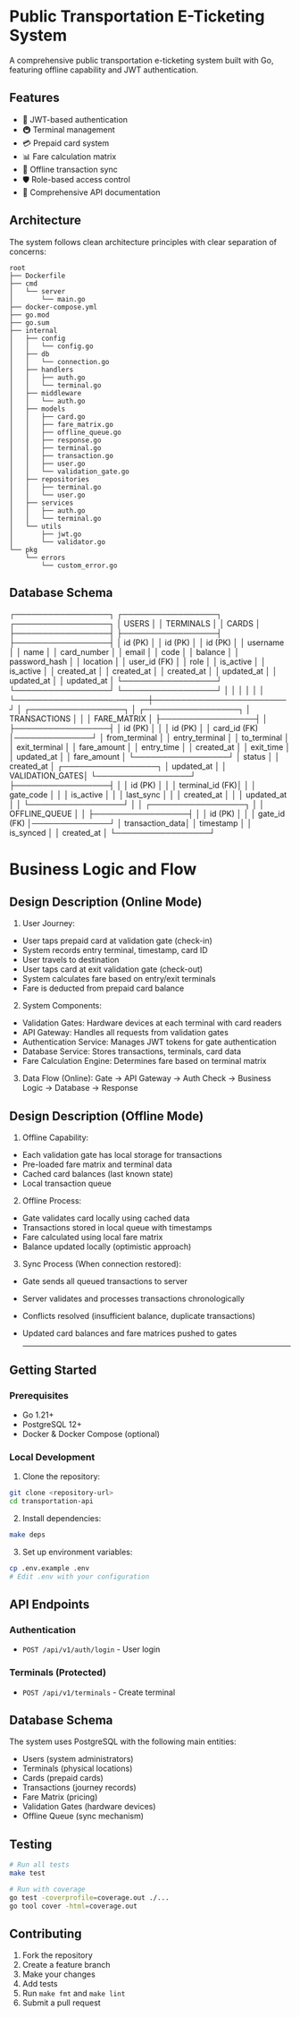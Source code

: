# Public Transportation E-Ticketing System

A comprehensive public transportation e-ticketing system built with Go, featuring offline capability and JWT authentication.

## Features

- 🔐 JWT-based authentication
- 🚇 Terminal management
- 💳 Prepaid card system
- 📊 Fare calculation matrix
- 🔄 Offline transaction sync
- 🛡️ Role-based access control
- 📝 Comprehensive API documentation

## Architecture

The system follows clean architecture principles with clear separation of concerns:

```
root
├── Dockerfile
├── cmd
│   └── server
│       └── main.go
├── docker-compose.yml
├── go.mod
├── go.sum
├── internal
│   ├── config
│   │   └── config.go
│   ├── db
│   │   └── connection.go
│   ├── handlers
│   │   ├── auth.go
│   │   └── terminal.go
│   ├── middleware
│   │   └── auth.go
│   ├── models
│   │   ├── card.go
│   │   ├── fare_matrix.go
│   │   ├── offline_queue.go
│   │   ├── response.go
│   │   ├── terminal.go
│   │   ├── transaction.go
│   │   ├── user.go
│   │   └── validation_gate.go
│   ├── repositories
│   │   ├── terminal.go
│   │   └── user.go
│   ├── services
│   │   ├── auth.go
│   │   └── terminal.go
│   └── utils
│       ├── jwt.go
│       └── validator.go
└── pkg
    └── errors
        └── custom_error.go
```

## Database Schema

┌─────────────────┐     ┌─────────────────┐     ┌─────────────────┐
│     USERS       │     │    TERMINALS    │     │     CARDS       │
├─────────────────┤     ├─────────────────┤     ├─────────────────┤
│ id (PK)         │     │ id (PK)         │     │ id (PK)         │
│ username        │     │ name            │     │ card_number     │
│ email           │     │ code            │     │ balance         │
│ password_hash   │     │ location        │     │ user_id (FK)    │
│ role            │     │ is_active       │     │ is_active       │
│ created_at      │     │ created_at      │     │ created_at      │
│ updated_at      │     │ updated_at      │     │ updated_at      │
└─────────────────┘     └─────────────────┘     └─────────────────┘
         │                        │                        │
         │                        │                        │
         └────────────────────────┼────────────────────────┘
                                  │
┌─────────────────┐               │              ┌─────────────────┐
│  TRANSACTIONS   │               │              │   FARE_MATRIX   │
├─────────────────┤               │              ├─────────────────┤
│ id (PK)         │               │              │ id (PK)         │
│ card_id (FK)    │──────────────┘               │ from_terminal   │
│ entry_terminal  │                              │ to_terminal     │
│ exit_terminal   │                              │ fare_amount     │
│ entry_time      │                              │ created_at      │
│ exit_time       │                              │ updated_at      │
│ fare_amount     │                              └─────────────────┘
│ status          │
│ created_at      │     ┌─────────────────┐
│ updated_at      │     │ VALIDATION_GATES│
└─────────────────┘     ├─────────────────┤
         │              │ id (PK)         │
         │              │ terminal_id (FK)│
         │              │ gate_code       │
         │              │ is_active       │
         │              │ last_sync       │
         │              │ created_at      │
         │              │ updated_at      │
         │              └─────────────────┘
         │                       │
┌─────────────────┐              │
│ OFFLINE_QUEUE   │              │
├─────────────────┤              │
│ id (PK)         │              │
│ gate_id (FK)    │──────────────┘
│ transaction_data│
│ timestamp       │
│ is_synced       │
│ created_at      │
└─────────────────┘
# Business Logic and Flow

## Design Description (Online Mode)

1. User Journey:

- User taps prepaid card at validation gate (check-in)
- System records entry terminal, timestamp, card ID
- User travels to destination
- User taps card at exit validation gate (check-out)
- System calculates fare based on entry/exit terminals
- Fare is deducted from prepaid card balance


2. System Components:

- Validation Gates: Hardware devices at each terminal with card readers
- API Gateway: Handles all requests from validation gates
- Authentication Service: Manages JWT tokens for gate authentication
- Database Service: Stores transactions, terminals, card data
- Fare Calculation Engine: Determines fare based on terminal matrix


3. Data Flow (Online):
Gate → API Gateway → Auth Check → Business Logic → Database → Response


## Design Description (Offline Mode)

1. Offline Capability:

- Each validation gate has local storage for transactions
- Pre-loaded fare matrix and terminal data
- Cached card balances (last known state)
- Local transaction queue


2. Offline Process:

- Gate validates card locally using cached data
- Transactions stored in local queue with timestamps
- Fare calculated using local fare matrix
- Balance updated locally (optimistic approach)


3. Sync Process (When connection restored):

- Gate sends all queued transactions to server
- Server validates and processes transactions chronologically
- Conflicts resolved (insufficient balance, duplicate transactions)
- Updated card balances and fare matrices pushed to gates

  ------

## Getting Started

### Prerequisites

- Go 1.21+
- PostgreSQL 12+
- Docker & Docker Compose (optional)

### Local Development

1. Clone the repository:
```bash
git clone <repository-url>
cd transportation-api
```

2. Install dependencies:
```bash
make deps
```

3. Set up environment variables:
```bash
cp .env.example .env
# Edit .env with your configuration
```


## API Endpoints

### Authentication
- `POST /api/v1/auth/login` - User login

### Terminals (Protected)
- `POST /api/v1/terminals` - Create terminal

## Database Schema

The system uses PostgreSQL with the following main entities:
- Users (system administrators)
- Terminals (physical locations)
- Cards (prepaid cards)
- Transactions (journey records)
- Fare Matrix (pricing)
- Validation Gates (hardware devices)
- Offline Queue (sync mechanism)

## Testing

```bash
# Run all tests
make test

# Run with coverage
go test -coverprofile=coverage.out ./...
go tool cover -html=coverage.out
```

## Contributing

1. Fork the repository
2. Create a feature branch
3. Make your changes
4. Add tests
5. Run `make fmt` and `make lint`
6. Submit a pull request
